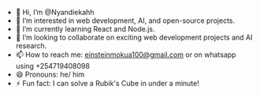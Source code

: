 - 👋 Hi, I’m @Nyandiekahh
- 👀 I’m interested in web development, AI, and open-source projects.
- 🌱 I’m currently learning React and Node.js.
- 💞️ I’m looking to collaborate on exciting web development projects and AI research.
- 📫 How to reach me: einsteinmokua100@gmail.com or on whatsapp using +254719408098
- 😄 Pronouns: he/ him
- ⚡ Fun fact: I can solve a Rubik's Cube in under a minute!
